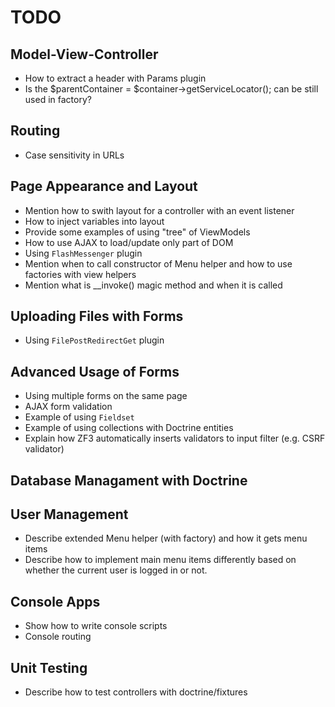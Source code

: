 # TODO

## Model-View-Controller

  * How to extract a header with Params plugin
  * Is the $parentContainer = $container->getServiceLocator(); can be still used in factory?
  
## Routing

  * Case sensitivity in URLs
  
## Page Appearance and Layout 
  
  * Mention how to swith layout for a controller with an event listener
  * How to inject variables into layout
  * Provide some examples of using "tree" of ViewModels
  * How to use AJAX to load/update only part of DOM
  * Using `FlashMessenger` plugin
  * Mention when to call constructor of Menu helper and how to use factories with view helpers
  * Mention what is __invoke() magic method and when it is called

## Uploading Files with Forms

  * Using `FilePostRedirectGet` plugin
  
## Advanced Usage of Forms

  * Using multiple forms on the same page
  * AJAX form validation
  * Example of using `Fieldset`
  * Example of using collections with Doctrine entities
  * Explain how ZF3 automatically inserts validators to input filter (e.g. CSRF validator)

## Database Managament with Doctrine

  
## User Management
 
  * Describe extended Menu helper (with factory) and how it gets menu items
  * Describe how to implement main menu items differently based on whether the current user is logged in or not.

## Console Apps

  * Show how to write console scripts
  * Console routing

## Unit Testing

  * Describe how to test controllers with doctrine/fixtures

